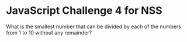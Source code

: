 # JavaScript Challenge 4 for NSS
What is the smallest number that can be divided by each of the numbers from 1 to 10 without any remainder?